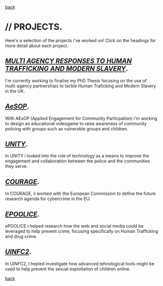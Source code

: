 
[back](./)

# // PROJECTS. 

Here's a selection of the projects i've worked on! Click on the headings for more detail about each project. 

## [_MULTI AGENCY RESPONSES TO HUMAN TRAFFICKING AND MODERN SLAVERY_](phd).

I'm currently working to finalise my PhD Thesis focusing on the use of multi-agency partnerships to tackle Human Traficking and Modern Slavery in the UK. 

## [_AeSOP_](aesop).

With AEsOP (Applied Engagement for Community Particpation) i'm working to design an educational videogame to raise awareness of community policing with groups such as vulnerable groups and children. 

## [_UNITY_](unity).

In UNITY i looked into the role of technology as a means to improve the engagement and collaboration between the police and the communities they serve. 

## [_COURAGE_](courage).

In COURAGE, ii worked with the European Commission to define the future research agenda for cybercrime in the EU.  

## [_EPOOLICE_](epoolice).

ePOOLICE i helped research how the web and social media could be leveraged to help prevent crime, focusing specifically on Human Trafficking and drug crime. 

## [_UINFC2_](uinfc2).

In UINFC2, I hepled investigate how advanced tehnological tools might be used to help prevent the sexual exploitaiton of children online. 

[back](./)
